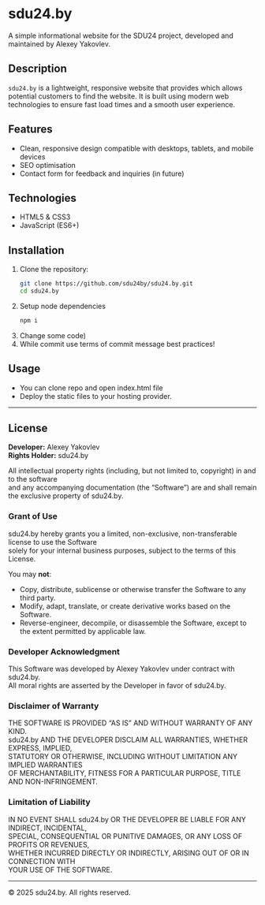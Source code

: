 # sdu24.by

A simple informational website for the SDU24 project, developed and maintained by Alexey Yakovlev.

## Description

`sdu24.by` is a lightweight, responsive website that provides which allows potential customers to find the website. It is built using modern web technologies to ensure fast load times and a smooth user experience.

## Features

- Clean, responsive design compatible with desktops, tablets, and mobile devices
- SEO optimisation
- Contact form for feedback and inquiries (in future)

## Technologies

- HTML5 & CSS3
- JavaScript (ES6+)

## Installation

1. Clone the repository:
   ```bash
   git clone https://github.com/sdu24by/sdu24.by.git
   cd sdu24.by
   ```
2. Setup node dependencies
   ```bash
   npm i
   ```
3. Change some code)
4. While commit use terms of commit message best practices!

## Usage

- You can clone repo and open index.html file
- Deploy the static files to your hosting provider.

---
## License

**Developer:** Alexey Yakovlev  
**Rights Holder:** sdu24.by

All intellectual property rights (including, but not limited to, copyright) in and to the software  
and any accompanying documentation (the “Software”) are and shall remain the exclusive property of sdu24.by.

### Grant of Use
sdu24.by hereby grants you a limited, non-exclusive, non-transferable license to use the Software  
solely for your internal business purposes, subject to the terms of this License.

You may **not**:
- Copy, distribute, sublicense or otherwise transfer the Software to any third party.
- Modify, adapt, translate, or create derivative works based on the Software.
- Reverse-engineer, decompile, or disassemble the Software, except to the extent permitted by applicable law.

### Developer Acknowledgment
This Software was developed by Alexey Yakovlev under contract with sdu24.by.  
All moral rights are asserted by the Developer in favor of sdu24.by.

### Disclaimer of Warranty
THE SOFTWARE IS PROVIDED “AS IS” AND WITHOUT WARRANTY OF ANY KIND.  
sdu24.by AND THE DEVELOPER DISCLAIM ALL WARRANTIES, WHETHER EXPRESS, IMPLIED,  
STATUTORY OR OTHERWISE, INCLUDING WITHOUT LIMITATION ANY IMPLIED WARRANTIES  
OF MERCHANTABILITY, FITNESS FOR A PARTICULAR PURPOSE, TITLE AND NON-INFRINGEMENT.

### Limitation of Liability
IN NO EVENT SHALL sdu24.by OR THE DEVELOPER BE LIABLE FOR ANY INDIRECT, INCIDENTAL,  
SPECIAL, CONSEQUENTIAL OR PUNITIVE DAMAGES, OR ANY LOSS OF PROFITS OR REVENUES,  
WHETHER INCURRED DIRECTLY OR INDIRECTLY, ARISING OUT OF OR IN CONNECTION WITH  
YOUR USE OF THE SOFTWARE.

---
© 2025 sdu24.by. All rights reserved.

